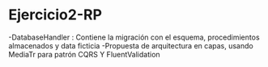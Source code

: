 # Ejercicio2-RP

-DatabaseHandler : Contiene la migración con el esquema, procedimientos almacenados y data ficticia
-Propuesta de arquitectura en capas, usando MediaTr para patrón CQRS Y FluentValidation
